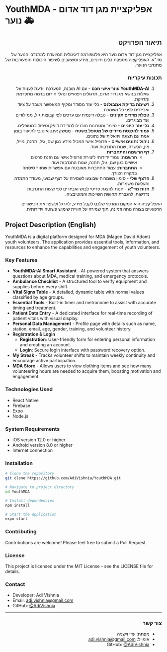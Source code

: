 # YouthMDA - אפליקציית מגן דוד אדום נוער 🚑

<div dir="rtl">

## תיאור הפרויקט
אפליקציית מגן דוד אדום נוער היא פלטפורמה דיגיטלית המיועדת למתנדבי הנוער של מד"א. האפליקציה מספקת כלים חיוניים, מידע ומשאבים לשיפור היכולות והמעורבות של מתנדבי הנוער.

### תכונות עיקריות
1. **YouthMDA-AI עוזר אישי חכם** - עם AI מובנה, המערכת יודעת לענות על שאלות בנושא מגן דוד אדום, תרגולים רפואיים ונהלי חירום ברמה מתקדמת ומדויקת.
2. **רשימת בדיקת אמבולנס** - כלי עזר מסודר ומקיף המאפשר מעבר על ציוד ואביזרים לפני כל משמרת.
3. **טבלת מדדים תקינים** - טבלה דינמית עם ערכים לפי קבוצות גיל, ממילודים ועד מבוגרים.
4. **כלי עזר חיוניים** - טיימר ומטרונום מובנים למדידת דופק וטיפול במטופלים.
5. **עמוד להכנסת מדדים של מטופל בשטח** - ממשק אינטואיטיבי לתיעוד בזמן אמת עם תצוגה ויזואלית של נתונים.
6. **ניהול נתונים אישיים** - פרופיל אישי המכיל מידע כגון שם, גיל, תחנה, מייל, מין, הכשרה, שנות התנדבות ועוד.
7. **דף הרשמה והתחברות**
   - **הרשמה**: עמוד ידידותי ליצירת פרופיל אישי עם הזנת פרטים אישיים כגון שם, גיל, תחנה, שנות התנדבות ועוד.
   - **התחברות**: עמוד התחברות מאובטח עם אפשרות שחזור סיסמה במקרה הצורך.
8. **הרצף שלי** - סימון משמרות שבוצעו לשמירה על רצף שבועי, מעודד התמדה והעלאת משמרות.
9. **חנות מד"א** - חנות להצגת פריטי לבוש ואביזרים לפי שעות התנדבות נדרשות, להגברת תחושת השייכות והמוטיבציה.

האפליקציה היא המקום המרכזי שלכם לקבל מידע, לתרגל ולשפר את הכישורים הרפואיים בצורה נוחה וזמינה, תוך שמירה על חוויית שימוש פשוטה וידידותית.

</div>

## Project Description (English)

YouthMDA is a digital platform designed for MDA (Magen David Adom) youth volunteers. The application provides essential tools, information, and resources to enhance the capabilities and engagement of youth volunteers.

### Key Features
* **YouthMDA-AI Smart Assistant** - AI-powered system that answers questions about MDA, medical training, and emergency protocols.
* **Ambulance Checklist** - A structured tool to verify equipment and supplies before every shift.
* **Vital Signs Table** - A detailed, dynamic table with normal values classified by age groups.
* **Essential Tools** - Built-in timer and metronome to assist with accurate timing and treatment.
* **Patient Data Entry** - A dedicated interface for real-time recording of patient vitals with visual display.
* **Personal Data Management** - Profile page with details such as name, station, email, age, gender, training, and volunteer history.
* **Registration & Login**
   - **Registration**: User-friendly form for entering personal information and creating an account.
   - **Login**: Secure login interface with password recovery option.
* **My Streak** - Tracks volunteer shifts to maintain weekly continuity and encourage active participation.
* **MDA Store** - Allows users to view clothing items and see how many volunteering hours are needed to acquire them, boosting motivation and engagement.

### Technologies Used
* React Native
* Firebase
* Expo
* Node.js

### System Requirements
* iOS version 12.0 or higher
* Android version 8.0 or higher
* Internet connection

### Installation
```bash
# Clone the repository
git clone https://github.com/AdiVishnia/YouthMDA.git

# Navigate to project directory
cd YouthMDA

# Install dependencies
npm install

# Start the application
expo start
```

### Contributing
Contributions are welcome! Please feel free to submit a Pull Request.

### License
This project is licensed under the MIT License - see the LICENSE file for details.

### Contact
* Developer: Adi Vishnia
* Email: adi.vishnia@gmail.com
* GitHub: [@AdiVishnia](https://github.com/AdiVishnia)

---
<div dir="rtl">

### צור קשר
* מפתח: עדי וישניה
* אימייל: adi.vishnia@gmail.com
* GitHub: [@AdiVishnia](https://github.com/AdiVishnia)

</div>

